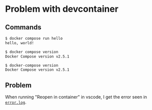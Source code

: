 # Problem with devcontainer

## Commands

```bash
$ docker compose run hello
hello, world!
```

```bash
$ docker compose version
Docker Compose version v2.5.1
```

```bash
$ docker-compose version
Docker Compose version v2.5.1
```

## Problem

When running "Reopen in container" in vscode, I get the error seen in [`error.log`](error.log).